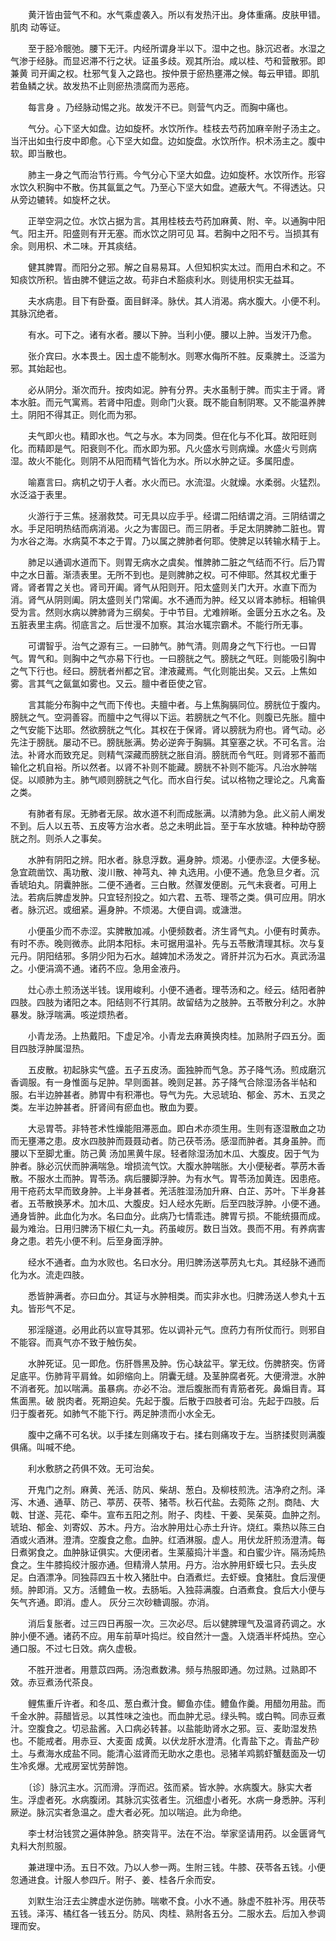 <!-- { "loadSidebar": true } -->
　　黄汗皆由营气不和。水气乘虚袭入。所以有发热汗出。身体重痛。皮肤甲错。肌肉 动等证。

　　至于胫冷髋弛。腰下无汗。内经所谓身半以下。湿中之也。脉沉迟者。水湿之气渗于经脉。而显迟滞不行之状。证虽多歧。观其所治。咸以桂、芍和营散邪。即兼黄 司开阖之权。杜邪气复入之路也。按仲景于瘀热壅滞之候。每云甲错。即肌若鱼鳞之状。故发热不止则瘀热溃腐而为恶疮。

　　每言身 。乃经脉动惕之兆。故发汗不已。则营气内乏。而胸中痛也。

　　气分。心下坚大如盘。边如旋杯。水饮所作。桂枝去芍药加麻辛附子汤主之。当汗出如虫行皮中即愈。心下坚大如盘。边如旋盘。水饮所作。枳术汤主之。腹中软。即当散也。

　　肺主一身之气而治节行焉。今气分心下坚大如盘。边如旋杯。水饮所作。形容水饮久积胸中不散。伤其氤氲之气。乃至心下坚大如盘。遮蔽大气。不得透达。只从旁边辘转。如旋杯之状。

　　正举空洞之位。水饮占据为言。其用桂枝去芍药加麻黄、附、辛。以通胸中阳气。阳主开。阳盛则有开无塞。而水饮之阴可见 耳。若胸中之阳不亏。当损其有余。则用枳、术二味。开其痰结。

　　健其脾胃。而阳分之邪。解之自易易耳。人但知枳实太过。而用白术和之。不知痰饮所积。皆由脾不健运之故。苟非白术豁痰利水。则徒用枳实无益耳。

　　夫水病患。目下有卧蚕。面目鲜泽。脉伏。其人消渴。病水腹大。小便不利。其脉沉绝者。

　　有水。可下之。诸有水者。腰以下肿。当利小便。腰以上肿。当发汗乃愈。

　　张介宾曰。水本畏土。因土虚不能制水。则寒水侮所不胜。反乘脾土。泛滥为邪。其始起也。

　　必从阴分。渐次而升。按肉如泥。肿有分界。夫水虽制于脾。而实主于肾。肾本水脏。而元气寓焉。若肾中阳虚。则命门火衰。既不能自制阴寒。又不能温养脾土。阴阳不得其正。则化而为邪。

　　夫气即火也。精即水也。气之与水。本为同类。但在化与不化耳。故阳旺则化。而精即是气。阳衰则不化。而水即为邪。凡火盛水亏则病燥。水盛火亏则病湿。故火不能化。则阴不从阳而精气皆化为水。所以水肿之证。多属阳虚。

　　喻嘉言曰。病机之切于人者。水火而已。水流湿。火就燥。水柔弱。火猛烈。水泛溢于表里。

　　火游行于三焦。拯溺救焚。可无具以应手乎。经谓二阳结谓之消。三阴结谓之水。手足阳明热结而病消渴。火之为害固已。而三阴者。手足太阴脾肺二脏也。胃为水谷之海。水病莫不本之于胃。乃以属之脾肺者何耶。使脾足以转输水精于上。

　　肺足以通调水道而下。则胃无病水之虞矣。惟脾肺二脏之气结而不行。后乃胃中之水日蓄。渐渍表里。无所不到也。是则脾肺之权。可不伸耶。然其权尤重于肾。肾者胃之关也。肾司开阖。肾气从阳则开。阳太盛则关门大开。水直下而为消。肾气从阴则阖。阴太盛则关门常阖。水不通而为肿。经又以肾本肺标。相输俱受为言。然则水病以脾肺肾为三纲矣。于中节目。尤难辨晰。金匮分五水之名。及五脏表里主病。彻底言之。后世漫不加察。其治水辄宗霸术。不能行所无事。

　　可谓智乎。治气之源有三。一曰肺气。肺气清。则周身之气下行也。一曰胃气。胃气和。则胸中之气亦易下行也。一曰膀胱之气。膀胱之气旺。则能吸引胸中之气下行也。经曰。膀胱者州都之官。津液藏焉。气化则能出矣。又云。上焦如雾。言其气之氤氲如雾也。又云。膻中者臣使之官。

　　言其能分布胸中之气而下传也。夫膻中者。与上焦胸膈同位。膀胱位于腹内。膀胱之气。空洞善容。而膻中之气得以下运。若膀胱之气不化。则腹已先胀。膻中之气安能下达耶。然欲膀胱之气化。其权在于保肾。肾以膀胱为府也。肾气动。必先注于膀胱。屡动不已。膀胱胀满。势必逆奔于胸膈。其窒塞之状。不可名言。治法。补肾水而致充足。则精气深藏而膀胱之胀自消。膀胱而令气旺。则肾邪不蓄而输化之机自裕。所以然者。以肾不补则不能藏。膀胱不补则不能泻。凡治水肿喘促。以顺肺为主。肺气顺则膀胱之气化。而水自行矣。试以格物之理论之。凡禽畜之类。

　　有肺者有尿。无肺者无尿。故水道不利而成胀满。以清肺为急。此义前人阐发不到。后人以五苓、五皮等方治水者。总之未明此旨。至于车水放塘。种种劫夺膀胱之剂。则杀人之事矣。

　　水肿有阴阳之辨。阳水者。脉息浮数。遍身肿。烦渴。小便赤涩。大便多秘。急宜疏凿饮、禹功散、浚川散、神芎丸、神 丸选用。小便不通。危急旦夕者。沉香琥珀丸。阴囊肿胀。二便不通者。三白散。然骤发便剧。元气未衰者。可用上法。若病后脾虚发肿。只宜轻剂投之。如六君、五苓、理苓之类。俱可应用。阴水者。脉沉迟。或细紧。遍身肿。不烦渴。大便自调。或溏泄。

　　小便虽少而不赤涩。实脾散加减。小便频数者。济生肾气丸。小便有时黄赤。有时不赤。晚则微赤。此阴本阳标。未可据用温补。先与五苓散清理其标。次与复元丹。阴阳结邪。多阴少阳为石水。越婢加术汤发之。肾肝并沉为石水。真武汤温之。小便涓滴不通。诸药不应。急用金液丹。

　　灶心赤土煎汤送半钱。误用峻利。小便不通者。理苓汤和之。经云。结阳者肿四肢。四肢为诸阳之本。阳结则不行其阴。故留结为之肢肿。五苓散分利之。水肿暴发。脉浮喘满。咳逆烦热者。

　　小青龙汤。上热戴阳。下虚足冷。小青龙去麻黄换肉桂。加熟附子四五分。面目四肢浮肿属湿热。

　　五皮散。初起脉实气盛。五子五皮汤。面独肿而气急。苏子降气汤。煎成磨沉香调服。有一身惟面与足肿。早则面甚。晚则足甚。苏子降气合除湿汤各半帖和服。右半边肿甚者。肺胃中有积滞也。导气为先。大忌琥珀、郁金、苏木、五灵之类。左半边肿甚者。肝肾间有瘀血也。散血为要。

　　大忌胃苓。非特苍术性燥能阻滞恶血。即白术亦须生用。生则有逐湿散血之功而无壅滞之患。皮水四肢肿而聂聂动者。防己茯苓汤。感湿而肿者。其身虽肿。而腰以下至脚尤重。防己黄 汤加黑黄牛尿。轻者除湿汤加木瓜、大腹皮。因于气为肿者。脉必沉伏而肿满喘急。增损流气饮。大腹水肿喘胀。大小便秘者。葶苈木香散。不服水土而肿。胃苓汤。病后腰脚浮肿。为有水气。胃苓汤加黄连。因患疮。用干疮药太早而致身肿。上半身甚者。羌活胜湿汤加升麻、白芷、苏叶。下半身甚者。五苓散换茅术。加木瓜、大腹皮。妇人经水先断。后至四肢浮肿。小便不通。通身皆肿。此血化为水。名曰血分。此病乃七情乖违。脾胃亏损。不能统摄而成。最为难治。日用归脾汤下椒仁丸一丸。药虽峻厉。数日当效。畏而不用。有养病害身之患。若先小便不利。后至身面浮肿。

　　经水不通者。血为水败也。名曰水分。用归脾汤送葶苈丸七丸。其经脉不通而化为水。流走四肢。

　　悉皆肿满者。亦曰血分。其证与水肿相类。而实非水也。归脾汤送人参丸十五丸。皆形气不足。

　　邪淫隧道。必用此药以宣导其邪。佐以调补元气。庶药力有所仗而行。则邪自不能容。而真气亦不致于触伤矣。

　　水肿死证。见一即危。伤肝唇黑及肿。伤心缺盆平。掌无纹。伤脾脐突。伤肾足底平。伤肺背平肩耸。如卵缩向上。阴囊无缝。及茎肿腐者死。大便滑泄。水肿不消者死。加以喘满。虽暴病。亦必不治。泄后腹胀而有青筋者死。鼻煽目青。耳焦面黑。破 脱肉者。死期迫矣。先起于腹。后散于四肢者可治。先起于四肢。后归于腹者死。如肺气不能下行。两足肿溃而小水全无。

　　腹中之痛不可名状。以手揉左则痛攻于右。揉右则痛攻于左。当脐揉熨则满腹俱痛。叫喊不绝。

　　利水敷脐之药俱不效。无可治矣。

　　开鬼门之剂。麻黄、羌活、防风、柴胡、葱白。及柳枝煎洗。洁净府之剂。泽泻、木通、通草、防己、葶苈、茯苓、猪苓。秋石代盐。去菀陈 之剂。商陆、大戟、甘遂、芫花、牵牛。宣布五阳之剂。附子、肉桂、干姜、吴茱萸。血肿之剂。琥珀、郁金、刘寄奴、苏木。丹方。治水肿用灶心赤土升许。烧红。乘热以陈三白酒或火酒淋。澄清。空腹食之愈。血肿。红酒淋服。虚人。用伏龙肝煎汤澄清。每日煮粥食之。血肿脉证俱实。大便闭者。生莱菔捣汁半盏。和白蜜少许。隔汤炖热食之。生牛膝捣绞汁服亦通。但精滑人禁用。丹方。治水肿用虾蟆七只。去头皮足。白酒漂净。同独蒜四五十枚入猪肚中。白酒煮烂。去虾蟆。食猪肚。食后溲便频。肿即消。又方。活鳢鱼一枚。去肠垢。入独蒜满腹。白酒煮食。食后大小便与矢气齐通。即消。虚人。 灰分三次砂糖调服。亦消。

　　消后复胀者。过三四日再服一次。三次必尽。后以健脾理气及温肾药调之。水肿小便不通。诸药不应。用车前草叶捣烂。绞自然汁一盏。入烧酒半杯炖热。空心通口服。不过七日效。病久虚极。

　　不胜开泄者。用薏苡四两。汤泡煮数沸。频与热服即通。勿过熟。过熟即不效。赤豆煮汤代茶良。

　　鲤焦重斤许者。和冬瓜、葱白煮汁食。鲫鱼亦佳。鳢鱼作羹。用醋勿用盐。而千金水肿。蒜醋皆忌。以其性味之浊也。而血肿尤忌。绿头鸭。或白鸭。同赤豆煮汁。空腹食之。切忌盐酱。入口病必转甚。以盐能助肾水之邪。豆、麦助湿发热也。不能戒者。用赤豆、大麦面 成黄。以伏龙肝水澄清。化青盐下之。青盐产砂土。与煮海水成盐不同。能清心滋肾而无助水之患也。忌猪羊鸡鹅虾蟹麸面及一切生冷炙爆。尤戒房室忧劳醉饱。

　　〔诊〕脉沉主水。沉而滑。浮而迟。弦而紧。皆水肿。水病腹大。脉实大者生。浮虚者死。水病腹闭。其脉沉实弦者生。沉细虚小者死。水病一身悉肿。泻利厥逆。脉沉实者急温之。虚大者必死。加以喘迫。此为命绝。

　　李士材治钱赏之遍体肿急。脐突背平。法在不治。举家坚请用药。以金匮肾气丸料大剂煎服。

　　兼进理中汤。五日不效。乃以人参一两。生附三钱。牛膝、茯苓各五钱。小便忽通进食。计服人参四斤。附子、姜、桂各斤余而安。

　　刘默生治汪去尘脾虚水逆伤肺。喘嗽不食。小水不通。脉虚不胜补泻。用茯苓五钱。泽泻、橘红各一钱五分。防风、肉桂、熟附各五分。二服水去。后加入参调理而安。


